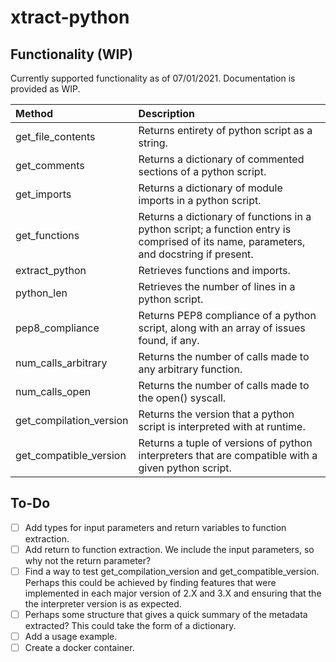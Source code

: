 
# xtract-python

## Functionality (WIP)

Currently supported functionality as of 07/01/2021. Documentation is provided as WIP.

|Method              |Description 
|:-------------------|:------------------------------|
|get_file_contents|Returns entirety of python script as a string.
|get_comments|Returns a dictionary of commented sections of a python script.
|get_imports|Returns a dictionary of module imports in a python script.
|get_functions|Returns a dictionary of functions in a python script; a function entry is comprised of its name, parameters, and docstring if present.
|extract_python|Retrieves functions and imports.
|python_len|Retrieves the number of lines in a python script.
|pep8_compliance|Returns PEP8 compliance of a python script, along with an array of issues found, if any.
|num_calls_arbitrary|Returns the number of calls made to any arbitrary function.
|num_calls_open|Returns the number of calls made to the open() syscall.
|get_compilation_version|Returns the version that a python script is interpreted with at runtime.
|get_compatible_version|Returns a tuple of versions of python interpreters that are compatible with a given python script.

## To-Do
 - [ ] Add types for input parameters and return variables to function extraction.
 - [ ] Add return to function extraction. We include the input parameters, so why not the return parameter?
 - [ ] Find a way to test get_compilation_version and get_compatible_version. Perhaps this could be achieved by finding features that were implemented in each major version of 2.X and 3.X and ensuring that the the interpreter version is as expected.
 - [ ] Perhaps some structure that gives a quick summary of the metadata extracted? This could take the form of a dictionary.
 - [ ] Add a usage example.
 - [ ] Create a docker container.
